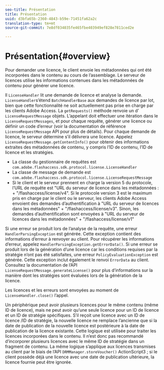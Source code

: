 ```yaml
---
seo-title: Présentation
title: Présentation
uuid: d3bfa65b-2360-4843-b59e-71451fa62a2c
translation-type: tm+mt
source-git-commit: 7e8df034035fe465fbe403949ef828e7811ced2e

---
```



# Présentation{#overview}

Pour demander une licence, le client envoie les métadonnées qui ont été incorporées dans le contenu au cours de l’assemblage. Le serveur de licences utilise les informations contenues dans les métadonnées de contenu pour générer une licence.

Il `LicenseHandler` lit une demande de licence et analyse la demande. `LicenseHandler`s’étend `BatchHandlerBase` aux demandes de licence par lot, bien que cette fonctionnalité ne soit actuellement pas prise en charge par les clients Adobe Access. La `getRequests()` méthode renvoie un  d’ `LicenseRequestMessage` objets. L’appelant doit effectuer une itération dans le `LicenseRequestMessages`, et pour chaque requête, générer une licence ou définir un code d’erreur (voir la documentation de référence `LicenseRequestMessage` API pour plus de détails). Pour chaque demande de licence, le serveur détermine s’il délivrera une licence. Appelez `LicenseRequestMessage.getContentInfo()` pour obtenir des informations extraites des métadonnées de contenu, y compris l’ID de contenu, l’ID de licence et les stratégies.

* La classe du gestionnaire de requêtes est `com.adobe.flashaccess.sdk.protocol.license.LicenseHandler`
* La classe de message de demande est `com.adobe.flashaccess.sdk.protocol.license.LicenseRequestMessage`
* Si le client et le serveur prennent en charge la version 5 du protocole, l’URL de requête est &quot;URL du serveur de licence dans les métadonnées : + &quot;/flashaccess/license/v4&quot;. Si le protocole version 3 est le maximum pris en charge par le client ou le serveur, les clients Adobe Access envoient des demandes d’authentification à &quot;URL du serveur de licences dans les métadonnées&quot; + &quot;/flashaccess/license/v3&quot;. Sinon, les demandes d’authentification sont envoyées à &quot;URL du serveur de licences dans les métadonnées&quot; + &quot;/flashaccess/license/v1&quot;

Si une erreur se produit lors de l’analyse de la requête, une erreur `HandlerParsingException` est générée. Cette exception contient des informations d’erreur à renvoyer au client. Pour récupérer les informations d’erreur, appelez `HandlerParsingException.getErrorData()`. Si une erreur se produit lors de la génération d’une licence car les conditions requises par la stratégie n’ont pas été satisfaites, une erreur `PolicyEvaluationException` est générée. Cette exception inclut également le renvoi `ErrorData` au client. Consultez la documentation de l’API `LicenseRequestMessage.generateLicense()` pour plus d’informations sur la manière dont les stratégies sont évaluées lors de la génération de la licence.

Les licences et les erreurs sont envoyées au moment de `LicenseHandler.close()` l’appel.

Un périphérique peut avoir plusieurs licences pour le même contenu (même ID de licence), mais ne peut avoir qu’une seule licence pour un ID de licence et un ID de stratégie spécifiques. S’il reçoit une licence avec un ID de licence /ID de stratégie, la nouvelle licence ne remplace l’ancienne que si la date de publication de la nouvelle licence est postérieure à la date de publication de la licence existante. Cette logique est utilisée pour traiter les licences incorporées dans le contenu. Il n’est donc pas recommandé d’incorporer plusieurs licences avec le même ID de stratégie dans un fragment de contenu. La même logique s’applique aux licences transmises au client par le biais de l’API `DRMManager.storeVoucher()` ActionScript3 ; si le client possède déjà une licence avec une date de publication ultérieure, la licence fournie peut être ignorée.

